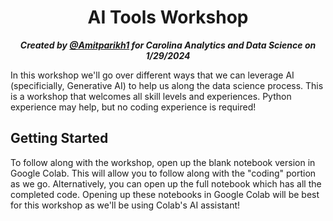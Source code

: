 <h1 align="center">AI Tools Workshop</h1>

<p align="center"><b><i>Created by <a href="https://github.com/amitparikh1">@Amitparikh1</a> for Carolina Analytics and Data Science on 1/29/2024</b></i></p>

 
In this workshop we'll go over different ways that we can leverage AI (specificially, Generative AI) to help us along the data science process. This is a workshop that welcomes all skill levels and experiences. Python experience may help, but no coding experience is required!
## Getting Started

To follow along with the workshop, open up the blank notebook version in Google Colab. This will allow you to follow along with the "coding" portion as we go. Alternatively, you can open up the full notebook which has all the completed code. Opening up these notebooks in Google Colab will be best for this workshop as we'll be using Colab's AI assistant!
